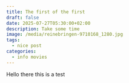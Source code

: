 ```yaml
---
title: The first of the first
draft: false
date: 2025-07-27T05:30:00+02:00
description: Take some time
image: /media/reinebringen-9710168_1280.jpg
tags:
  - nice post
categories:
  - info movies
---
```

Hello there this is a test
